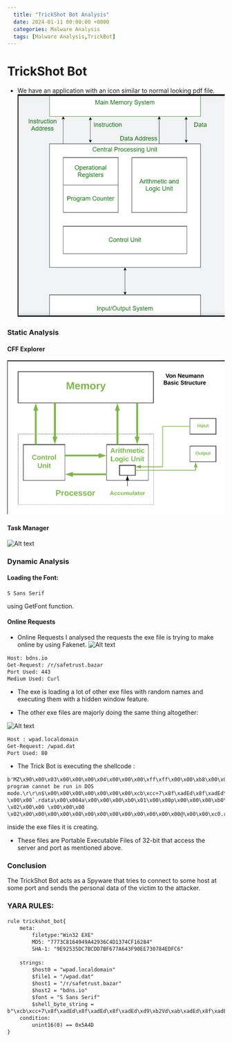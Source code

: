```yaml
---
  title: "TrickShot Bot Analysis"
  date: 2024-01-11 00:00:00 +0800
  categories: Malware Analysis
  tags: [Malware Analysis,TrickBot]
---
```



# TrickShot Bot


- We have an application with an icon similar to normal looking pdf file.
![Alt text](images/image1.png)


### Static Analysis

#### CFF Explorer
![Alt text](images/image.png)

#### Task Manager
![Alt text](images/image3.png)

### Dynamic Analysis

#### Loading the Font:
```
S Sans Serif
```
using GetFont function.

#### Online Requests

- Online Requests
I analysed the requests the exe file is trying to make online by using Fakenet.
![Alt text](images/image5.png)

```
Host: bdns.io
Get-Request: /r/safetrust.bazar
Port Used: 443
Medium Used: Curl
```

- The exe is loading a lot of other exe files with random names and executing them with a hidden window feature.

- The other exe files are majorly doing the same thing altogether:

![Alt text](images/image4.png)

```
Host : wpad.localdomain
Get-Request: /wpad.dat
Port Used: 80
```
- The Trick Bot is executing the shellcode :
```
b'MZ\x90\x00\x03\x00\x00\x00\x04\x00\x00\x00\xff\xff\x00\x00\xb8\x00\x00\x00\x00\x00\x00\x00@\x00\x00\x00\x00\x00\x00\x00\x00\x00\x00\x00\x00\x00\x00\x00\x00\x00\x00\x00\x00\x00\x00\x00\x00\x00\x00\x00\x00\x00\x00\x00\x00\x00\x00\x00\xe8\x00\x00\x00\x0e\x1f\xba\x0e\x00\xb4\t\xcd!\xb8\x01L\xcd!This program cannot be run in DOS mode.\r\r\n$\x00\x00\x00\x00\x00\x00\x00\xcb\xcc+7\x8f\xadEd\x8f\xadEd\x8f\xadEd\xd9\xb2Vd\xab\xadEd\x8f\xadEd\x82\xadEd\xed\xb2Vd\x9e\xadEd\x8f\xadDd\x18\xacEd\x0c\xb1Kd\x94\xadEdg\xb2Od\x18\xadEdg\xb2Nd\xc0\xadEd7\xabCd\x8e\xadEdRich\x8f\xadEd\x00\x00\x00\x00\x00\x00\x00\x00\x00\x00\x00\x00\x00\x00\x00\x00PE\x00\x00L\x01\x04\x00A\xb2!_\x00\x00\x00\x00\x00\x00\x00\x00\xe0\x00\x0f\x01\x0b\x01\x06\x00\x00\xa0\x01\x00\x00P\x05\x00\x00\x00\x00\x00"b\x00\x00\x00\x10\x00\x00\x00\xb0\x01\x00\x00\x00@\x00\x00\x10\x00\x00\x00\x10\x00\x00\x04\x00\x00\x00\x00\x00\x00\x00\x04\x00\x00\x00\x00\x00\x00\x00\x00\x00\x07\x00\x00\x10\x00\x00\x00\x00\x00\x00\x02\x00\x00\x00\x00\x00\x10\x00\x00\x10\x00\x00\x00\x00\x10\x00\x00\x10\x00\x00\x00\x00\x00\x00\x10\x00\x00\x00\x00\x00\x00\x00\x00\x00\x00\x008\xfd\x01\x00\xb4\x00\x00\x00\x00\x80\x02\x00\xb0t\x04\x00\x00\x00\x00\x00\x00\x00\x00\x00\x00\x00\x00\x00\x00\x00\x00\x00\x00\x00\x00\x00\x00\x00\x00\x00\x00\x00\x00\x00\x00\x00\x00\x00\x00\x00\x00\x00\x00\x00\x00\x00\x00\x00\x00\x00\x00\x00\x00\x00\x00\x00\x00\x00\x00\x00\x00\x00\x00\x00\x00\x00\x00\x00\x00\x00\x00\x00\x00\x00\x00\x00\x00\x00\x00\xb0\x01\x00\xd0\x03\x00\x00\x00\x00\x00\x00\x00\x00\x00\x00\x00\x00\x00\x00\x00\x00\x00\x00\x00\x00\x00\x00\x00\x00\x00\x00.text\x00\x00\x00}\x90\x01\x00\x00\x10\x00\x00\x00\xa0\x01\x00\x00\x10\x00\x00\x00\x00\x00\x00\x00\x00\x00\x00\x00\x00\x00\x00 \x00\x00`.rdata\x00\x004a\x00\x00\x00\xb0\x01\x00\x00p\x00\x00\x00\xb0\x01\x00\x00\x00\x00\x00\x00\x00\x00\x00\x00\x00\x00\x00@\x00\x00@.data\x00\x00\x00\xccY\x00\x00\x00 \x02\x00\x00 \x00\x00\x00 \x02\x00\x00\x00\x00\x00\x00\x00\x00\x00\x00\x00\x00\x00@\x00\x00\xc0.rsrc\x00\x00\x00\xb0t\x04\x00\x00\x80\x02\x00\x00\x80\x04\x00\x00@\x02\x00\x00\x00\x00\x00\x00\x00\x00\x00\x00\x00\x00\x00@\x00\x00@\x0
```
inside the exe files it is creating.

- These files are Portable Executable Files of 32-bit that access the server and port as mentioned above.

### Conclusion

The TrickShot Bot acts as a Spyware that tries to connect to some host at some port and sends the personal data of the victim to the attacker.

### YARA RULES:

```
rule trickshot_bot{
    meta: 
        filetype:"Win32 EXE"
        MD5: "7773C8164949A42936C4D1374CF16284"
        SHA-1: "9E92535DC7BCDD7BF677A643F90EE730784EDFC6"
    
    strings:
        $host0 = "wpad.localdomain"
        $file1 = "/wpad.dat"
        $host1 = "/r/safetrust.bazar"
        $host2 = "bdns.io"
        $font = "S Sans Serif"
        $shell_byte_string = b"\xcb\xcc+7\x8f\xadEd\x8f\xadEd\x8f\xadEd\xd9\xb2Vd\xab\xadEd\x8f\xadEd\x82\xadEd\xed\xb2Vd\x9e\xadEd\x8f\xadDd\x18\xacEd\x0c\xb1Kd\x94\xadEdg\xb2Od\x18\xadEdg\xb2Nd\xc0\xadEd7\xabCd\x8e\xadEdRich\x8f\xadEd"
    condition:
        unint16(0) == 0x5A4D
}
```






